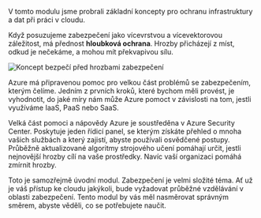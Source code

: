 V tomto modulu jsme probrali základní koncepty pro ochranu infrastruktury a dat při práci v cloudu.

Když posuzujeme zabezpečení jako vícevrstvou a vícevektorovou záležitost, má přednost **hloubková ochrana**. Hrozby přicházejí z míst, odkud je nečekáme, a mohou mít překvapivou sílu.

![Koncept bezpečí před hrozbami zabezpečení](../media/6-heading.png)

Azure má připravenou pomoc pro velkou část problémů se zabezpečením, kterým čelíme. Jedním z prvních kroků, které bychom měli provést, je vyhodnotit, do jaké míry nám může Azure pomoct v závislosti na tom, jestli využíváme IaaS, PaaS nebo SaaS.

Velká část pomoci a nápovědy Azure je soustředěna v Azure Security Center. Poskytuje jeden řídicí panel, se kterým získáte přehled o mnoha vašich službách a který zajistí, abyste používali osvědčené postupy. Průběžně aktualizované algoritmy strojového učení pomáhají určit, jestli nejnovější hrozby cílí na vaše prostředky. Navíc vaší organizaci pomáhá zmírnit hrozby.

Toto je samozřejmě úvodní modul. Zabezpečení je velmi složité téma. Ať už je váš přístup ke cloudu jakýkoli, bude vyžadovat průběžné vzdělávání v oblasti zabezpečení. Tento modul by vás měl nasměrovat správným směrem, abyste věděli, co se potřebujete naučit.
